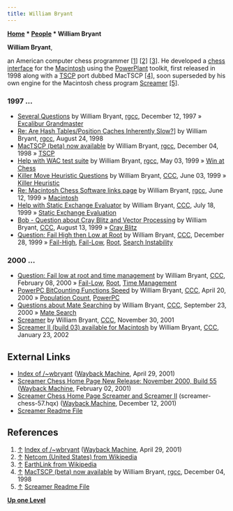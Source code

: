 ```yaml
---
title: William Bryant
---
```

**[Home](Home "Home") \* [People](People "People") \* William Bryant**


**William Bryant**,  

an American computer chess programmer <a id="cite-note-1" href="#cite-ref-1">[1]</a> <a id="cite-note-2" href="#cite-ref-2">[2]</a> <a id="cite-note-3" href="#cite-ref-3">[3]</a>. He developed a [chess interface](GUI "GUI") for the [Macintosh](Macintosh "Macintosh") using the [PowerPlant](https://en.wikipedia.org/wiki/PowerPlant) toolkit, 
first released in 1998 along with a [TSCP](TSCP "TSCP") port dubbed MacTSCP <a id="cite-note-4" href="#cite-ref-4">[4]</a>,
soon superseded by his own engine for the Macintosh chess program [Screamer](Screamer "Screamer") <a id="cite-note-5" href="#cite-ref-5">[5]</a>.



### 1997 ...


* [Several Questions](https://groups.google.com/g/rec.games.chess.computer/c/O4-oPbjN1tw/m/WKjgXrMs7cwJ) by William Bryant, [rgcc](Computer_Chess_Forums "Computer Chess Forums"), December 12, 1997 » [Excalibur Grandmaster](Excalibur_Grandmaster "Excalibur Grandmaster")
* [Re: Are Hash Tables/Position Caches Inherently Slow?](https://groups.google.com/g/rec.games.chess.computer/c/JN7AHYUP91k/m/nXXOFb8yW3wJ)] by William Bryant, [rgcc](Computer_Chess_Forums "Computer Chess Forums"), August 24, 1998
* [MacTSCP (beta) now available](https://groups.google.com/g/rec.games.chess.computer/c/GfX_b5-EADw/m/AD2FJZqJ7iIJ) by William Bryant, [rgcc](Computer_Chess_Forums "Computer Chess Forums"), December 04, 1998 » [TSCP](TSCP "TSCP")
* [Help with WAC test suite](https://groups.google.com/g/rec.games.chess.computer/c/aK8f6ePRGHo/m/whkRjlM-fEAJ) by William Bryant, [rgcc](Computer_Chess_Forums "Computer Chess Forums"), May 03, 1999 » [Win at Chess](Win_at_Chess "Win at Chess")
* [Killer Move Heuristic Questions](https://www.stmintz.com/ccc/index.php?id=54116) by William Bryant, [CCC](CCC "CCC"), June 03, 1999 » [Killer Heuristic](Killer_Heuristic "Killer Heuristic")
* [Re: Macintosh Chess Software links page](https://groups.google.com/g/rec.games.chess.computer/c/tBLgKkNG5sg/m/4b0mL-o6lv0J) by William Bryant, [rgcc](Computer_Chess_Forums "Computer Chess Forums"), June 12, 1999 » [Macintosh](Macintosh "Macintosh")
* [Help with Static Exchange Evaluator](https://www.stmintz.com/ccc/index.php?id=60880) by William Bryant, [CCC](CCC "CCC"), July 18, 1999 » [Static Exchange Evaluation](Static_Exchange_Evaluation "Static Exchange Evaluation")
* [Bob - Question about Cray Blitz and Vector Processing](https://www.stmintz.com/ccc/index.php?id=64646) by William Bryant, [CCC](CCC "CCC"), August 13, 1999 » [Cray Blitz](Cray_Blitz "Cray Blitz")
* [Question: Fail High then Low at Root](https://www.stmintz.com/ccc/index.php?id=84651) by William Bryant, [CCC](CCC "CCC"), December 28, 1999 » [Fail-High](Fail-High "Fail-High"), [Fail-Low](Fail-Low "Fail-Low"), [Root](Root "Root"), [Search Instability](Search_Instability "Search Instability")


### 2000 ...


* [Question: Fail low at root and time management](https://www.stmintz.com/ccc/index.php?id=95710) by William Bryant, [CCC](CCC "CCC"), February 08, 2000 » [Fail-Low](Fail-Low "Fail-Low"), [Root](Root "Root"), [Time Management](Time_Management "Time Management")
* [PowerPC BitCounting Functions Speed](https://www.stmintz.com/ccc/index.php?id=106960) by William Bryant, [CCC](CCC "CCC"), April 20, 2000 » [Population Count](Population_Count "Population Count"), [PowerPC](PowerPC "PowerPC")
* [Questions about Mate Searching](https://www.stmintz.com/ccc/index.php?id=130376) by William Bryant, [CCC](CCC "CCC"), September 23, 2000 » [Mate Search](Mate_Search "Mate Search")
* [Screamer](https://www.stmintz.com/ccc/index.php?id=199833) by William Bryant, [CCC](CCC "CCC"), November 30, 2001
* [Screamer II (build 03) available for Macintosh](https://www.stmintz.com/ccc/index.php?id=209435) by William Bryant, [CCC](CCC "CCC"), January 23, 2002


## External Links


* [Index of /~wbryant](https://web.archive.org/web/20010429014459/http://pweb.netcom.com/~wbryant/) ([Wayback Machine](https://en.wikipedia.org/wiki/Wayback_Machine), April 29, 2001)
* [Screamer Chess Home Page New Release: November 2000, Build 55](https://web.archive.org/web/20010202214300/http://pweb.netcom.com/~wbryant/screamer.html) ([Wayback Machine](https://en.wikipedia.org/wiki/Wayback_Machine), February 02, 2001)
* [Screamer Chess Home Page Screamer and Screamer II](https://web.archive.org/web/20011212070033/http://pweb.netcom.com/~wbryant/screamer.html) (screamer-chess-57.hqx) ([Wayback Machine](https://en.wikipedia.org/wiki/Wayback_Machine), December 12, 2001)
* [Screamer Readme File](https://macfreebees.tripod.com/readme2/screamerchess.html)


## References


1. <a id="cite-ref-1" href="#cite-note-1">↑</a> [Index of /~wbryant](https://web.archive.org/web/20010429014459/http://pweb.netcom.com/~wbryant/) ([Wayback Machine](https://en.wikipedia.org/wiki/Wayback_Machine), April 29, 2001)
2. <a id="cite-ref-2" href="#cite-note-2">↑</a> [Netcom (United States) from Wikipedia](https://en.wikipedia.org/wiki/Netcom_(United_States))
3. <a id="cite-ref-3" href="#cite-note-3">↑</a> [EarthLink from Wikipedia](https://en.wikipedia.org/wiki/EarthLink)
4. <a id="cite-ref-4" href="#cite-note-4">↑</a> [MacTSCP (beta) now available](https://groups.google.com/g/rec.games.chess.computer/c/GfX_b5-EADw/m/AD2FJZqJ7iIJ) by William Bryant, [rgcc](Computer_Chess_Forums "Computer Chess Forums"), December 04, 1998
5. <a id="cite-ref-5" href="#cite-note-5">↑</a> [Screamer Readme File](https://macfreebees.tripod.com/readme2/screamerchess.html)

**[Up one Level](People "People")**







 
